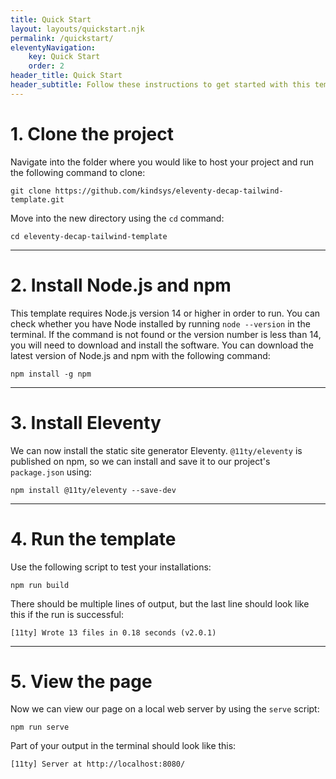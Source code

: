 ```yaml
---
title: Quick Start
layout: layouts/quickstart.njk
permalink: /quickstart/
eleventyNavigation:
    key: Quick Start
    order: 2
header_title: Quick Start
header_subtitle: Follow these instructions to get started with this template
---
```


# 1. Clone the project

Navigate into the folder where you would like to host your project and run the following
command to clone:

`git clone https://github.com/kindsys/eleventy-decap-tailwind-template.git`

Move into the new directory using the `cd` command:

`cd eleventy-decap-tailwind-template`

---

# 2. Install Node.js and npm

This template requires Node.js version 14 or higher in order to run. You can check whether you have Node installed by running `node --version`
in the terminal. If the command is not found or the version number is less than 14, you will need to download and install the software. You can
download the latest version of Node.js and npm with the following command:

`npm install -g npm`

---

# 3. Install Eleventy

We can now install the static site generator Eleventy. `@11ty/eleventy` is published on npm, so we can install and save it
to our project's `package.json` using:

`npm install @11ty/eleventy --save-dev`

---

# 4. Run the template

Use the following script to test your installations:

`npm run build`

There should be multiple lines of output, but the last line should look like this if the run is successful:

`[11ty] Wrote 13 files in 0.18 seconds (v2.0.1)`

---

# 5. View the page

Now we can view our page on a local web server by using the `serve` script:

`npm run serve`

Part of your output in the terminal should look like this:

`[11ty] Server at http://localhost:8080/`
